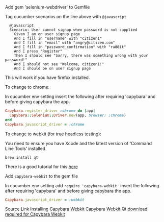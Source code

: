 Add gem 'selenium-webdriver' to Gemfile

Tag cucumber scenarios on the line above with `@javascript`
```cucumber
  @javascript
  Scenario: User cannot signup when password is not supplied
    Given I am on user signup page
    And I fill in "username" with "citizen1"
    And I fill in "email" with "angry@citizen.com"
    And I fill in "password_confirmation" with "ra88it"
    And I press "Register"
    Then I should see "Sorry, there was something wrong with your password!"
    And I should not see "Welcome, citizen1!"
    And I should be on user signup page
```

This will work if you have firefox installed.

To change to chrome:

In cucumber env setting insert the following after requiring 'capybara' and before giving capybara the app.

```ruby
Capybara.register_driver :chrome do |app|
  Capybara::Selenium::Driver.new(app, browser: :chrome)
end
Capybara.javascript_driver = :chrome
```

To change to webkit (for true headless testing):

You need to ensure you have Xcode and the latest version of 'Command Line Tools' installed.

`brew install qt`

There is a good tutorial for this [here](https://github.com/thoughtbot/capybara-webkit/wiki/Installing-Qt-and-compiling-capybara-webkit)

Add `capybara-webkit` to the gem file

In cucumber env setting add `require 'capybara-webkit'` insert the following after requiring 'capybara' and before giving capybara the app.

```ruby
Capybara.javascript_driver = :webkit
```


[Source Link](http://collectiveidea.com/blog/archives/2011/09/27/use-chrome-with-cucumber-capybara/)
[Installing Capybara Webkit](https://github.com/thoughtbot/capybara-webkit/wiki/Installing-Qt-and-compiling-capybara-webkit)
[Capybara Webkit](https://github.com/thoughtbot/capybara-webkit)
[Qt download required for Capybara Webkit]()
